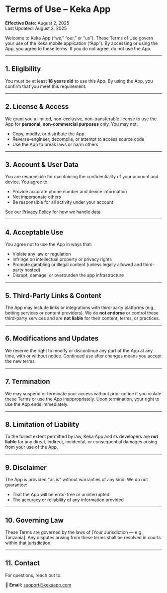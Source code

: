 # Terms of Use – Keka App

**Effective Date:** August 2, 2025  
Last Updated: August 2, 2025

Welcome to Keka App (“we,” “our,” or “us”). These Terms of Use govern your use of the Keka mobile application (“App”). By accessing or using the App, you agree to these terms. If you do not agree, do not use the App.

---

## 1. Eligibility

You must be at least **18 years old** to use this App. By using the App, you confirm that you meet this requirement.

---

## 2. License & Access

We grant you a limited, non-exclusive, non-transferable license to use the App for **personal, non-commercial purposes** only. You may not:

- Copy, modify, or distribute the App
- Reverse-engineer, decompile, or attempt to access source code
- Use the App to break laws or harm others

---

## 3. Account & User Data

You are responsible for maintaining the confidentiality of your account and device. You agree to:

- Provide accurate phone number and device information
- Not impersonate others
- Be responsible for all activity under your account

See our [Privacy Policy](./privacy-policy.md) for how we handle data.

---

## 4. Acceptable Use

You agree not to use the App in ways that:

- Violate any law or regulation
- Infringe on intellectual property or privacy rights
- Promote gambling or illegal content (unless legally allowed and third-party hosted)
- Disrupt, damage, or overburden the app infrastructure

---

## 5. Third-Party Links & Content

The App may include links or integrations with third-party platforms (e.g., betting services or content providers). We do **not endorse** or control these third-party services and are **not liable** for their content, terms, or practices.

---

## 6. Modifications and Updates

We reserve the right to modify or discontinue any part of the App at any time, with or without notice. Continued use after changes means you accept the new terms.

---

## 7. Termination

We may suspend or terminate your access without prior notice if you violate these Terms or use the App inappropriately. Upon termination, your right to use the App ends immediately.

---

## 8. Limitation of Liability

To the fullest extent permitted by law, Keka App and its developers are **not liable** for any direct, indirect, incidental, or consequential damages arising from your use of the App.

---

## 9. Disclaimer

The App is provided "as is" without warranties of any kind. We do not guarantee:

- That the App will be error-free or uninterrupted
- The accuracy or reliability of any information provided

---

## 10. Governing Law

These Terms are governed by the laws of [Your Jurisdiction — e.g., Tanzania]. Any disputes arising from these terms shall be resolved in courts within that jurisdiction.

---

## 11. Contact

For questions, reach out to:

📧 **Email:** [support@kekaapp.com](mailto:support@kekaapp.com)
